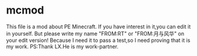# mcmod
This file is a mod about PE Minecraft.
If you have interest in it,you can edit it in yourself.
But please write my name "FROM:RT" or "FROM:月与风华" on your edit version!
Because I need it to pass a test,so I need proving that it is my work.
PS:Thank LX.He is my work-partner.
